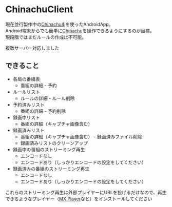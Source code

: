 # ChinachuClient
現在並行製作中の[Chinachu4j](https://github.com/sugtao4423/Chinachu4j)を使ったAndroidApp。  
Android端末からでも簡単に[Chinachu](https://github.com/kanreisa/Chinachu/)を操作できるようにするのが目標。  
現段階ではまだルールの作成は不可能。

複数サーバー対応しました

## できること
* 各局の番組表
  * 番組の詳細 - 予約
* ルールリスト
  * ルールの詳細 - ルール削除
* 予約済みリスト
  * 番組の詳細 - 予約削除
* 録画中リスト
  * 番組の詳細（キャプチャ画像含む）
* 録画済みリスト
  * 番組の詳細（キャプチャ画像含む） - 録画済みファイル削除
  * 録画済みリストのクリーンアップ
* 録画中の番組のストリーミング再生
  * エンコードなし
  * エンコードあり（しっかりエンコードの設定をしてください）
* 録画済みの番組のストリーミング再生
  * エンコードなし
  * エンコードあり（しっかりエンコードの設定をしてください）

これらのストリーミング再生は外部プレイヤーにURLを投げるだけなので、再生できるようなプレイヤー（[MX Player](https://play.google.com/store/apps/details?id=com.mxtech.videoplayer.ad)など）をインストールしてください

